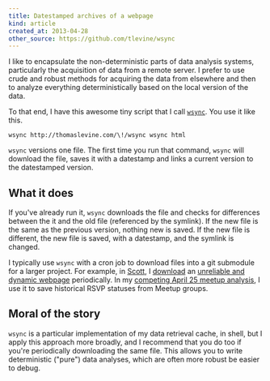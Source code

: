 ```yaml
---
title: Datestamped archives of a webpage
kind: article
created_at: 2013-04-28
other_source: https://github.com/tlevine/wsync
---
```

I like to encapsulate the non-deterministic parts of data analysis systems,
particularly the acquisition of data from a remote server.
I prefer to use crude and robust methods for acquiring the data from
elsewhere and then to analyze everything deterministically based on the
local version of the data.

To that end, I have this awesome tiny script that I call
[`wsync`](https://github.com/tlevine/wsync). You use it like this.

    wsync http://thomaslevine.com/\!/wsync wsync html

`wsync` versions one file. The first time you run that command, `wsync` will
download the file, saves it with a datestamp and links a current version to
the datestamped version.

## What it does
If you've already run it, `wsync` downloads the file and checks for differences
between the it and the old file (referenced by the symlink). If the new file is
the same as the previous version, nothing new is saved. If the new file is
different, the new file is saved, with a datestamp, and the symlink is changed.

I typically use `wsync` with a cron job to download files into a git submodule
for a larger project. For example, in [Scott](http://scott.thomaslevine.com),
I [download](https://github.com/tlevine/scott/tree/master/reader/bin)
an [unreliable and dynamic webpage](https://github.com/tlevine/scott-listings)
periodically. In my [competing April 25 meetup analysis](/!/april-25-stats-talks/),
I use it to save historical RSVP statuses from Meetup groups.

## Moral of the story
`wsync` is a particular implementation of my data retrieval cache, in shell,
but I apply this approach more broadly, and I recommend that you do too if
you're periodically downloading the same file. This allows you to write
deterministic ("pure") data analyses, which are often more robust be easier to debug.
